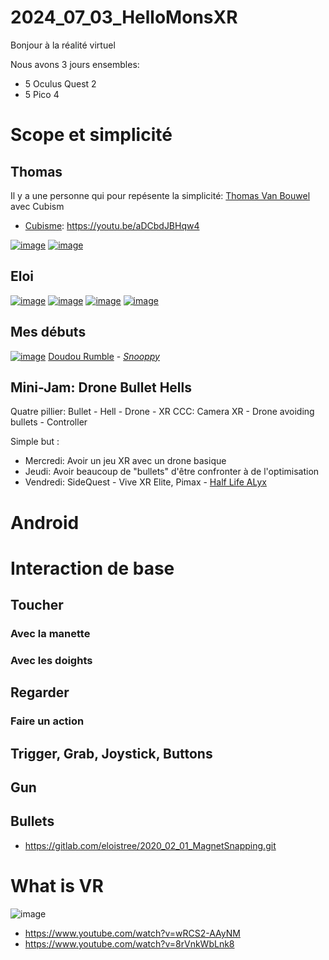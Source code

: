 # 2024_07_03_HelloMonsXR

Bonjour à la réalité virtuel

Nous avons 3 jours ensembles: 
- 5 Oculus Quest 2
- 5 Pico 4

# Scope et simplicité

## Thomas

Il y a une personne qui pour repésente la simplicité: [Thomas Van Bouwel](https://www.linkedin.com/in/thomas-van-bouwel-ba06233b/?originalSubdomain=be) avec Cubism
- [Cubisme](https://youtu.be/aDCbdJBHqw4): https://youtu.be/aDCbdJBHqw4

[![image](https://github.com/EloiStree/2024_07_03_HelloMonsXR/assets/20149493/9e1ffbd9-69ef-4b09-a0bb-5c0efb352af2)](https://youtu.be/aDCbdJBHqw4)
[![image](https://github.com/EloiStree/2024_07_03_HelloMonsXR/assets/20149493/aa08b9a0-22e7-4430-b559-90285e2f1439)](https://youtu.be/0UowL5cjhaI)

## Eloi 

[![image](https://github.com/EloiStree/2024_07_03_HelloMonsXR/assets/20149493/76ed60ed-cc65-41ae-869e-73708e370fc9)](https://youtu.be/3Q8TbYVGjpE)
[![image](https://github.com/EloiStree/2024_07_03_HelloMonsXR/assets/20149493/78923b7f-ede6-4a0f-827c-4b5ba56e2cd5)](https://youtu.be/4Gk-2IwnEEo)
[![image](https://github.com/EloiStree/2024_07_03_HelloMonsXR/assets/20149493/62a16c68-ded1-40d7-95b1-777dcf693d89)](https://youtu.be/nvMY04GPniE)
[![image](https://github.com/EloiStree/2024_07_03_HelloMonsXR/assets/20149493/ddc72d09-f9c5-4a2f-956c-f84c83d17085)](https://youtu.be/YkGAWxjKQFQ)



## Mes débuts
[![image](https://github.com/EloiStree/2024_07_03_HelloMonsXR/assets/20149493/8be23a36-b9f8-412e-9846-905016604125)](https://youtu.be/QqeDQi5-pTQ)
[Doudou Rumble](https://youtu.be/QqeDQi5-pTQ) - _[Snooppy](https://youtu.be/cB1fjEJqvo8)_ 




## Mini-Jam: Drone Bullet Hells

Quatre pillier: Bullet - Hell - Drone - XR
CCC: Camera XR - Drone avoiding bullets - Controller


Simple but :
- Mercredi: Avoir un jeu XR avec un drone basique 
- Jeudi: Avoir beaucoup de "bullets" d'être confronter à de l'optimisation
- Vendredi: SideQuest - Vive XR Elite, Pimax - [Half Life ALyx](https://www.youtube.com/watch?v=ZX-03yBcm3k)




# Android
 

# Interaction de base


## Toucher

### Avec la manette

### Avec les doights


## Regarder

### Faire un action 


## Trigger, Grab, Joystick, Buttons



## Gun


## Bullets 







- https://gitlab.com/eloistree/2020_02_01_MagnetSnapping.git



# What is VR
![image](https://github.com/EloiStree/2024_07_03_HelloMonsXR/assets/20149493/50139707-e4bb-44dc-bd3e-1e48a1891c5b)

- https://www.youtube.com/watch?v=wRCS2-AAyNM
- https://www.youtube.com/watch?v=8rVnkWbLnk8
